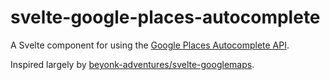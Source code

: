 # svelte-google-places-autocomplete

A Svelte component for using the
[Google Places Autocomplete API](https://developers.google.com/maps/documentation/javascript/places-autocomplete).

Inspired largely by [beyonk-adventures/svelte-googlemaps](https://github.com/beyonk-adventures/svelte-googlemaps).
